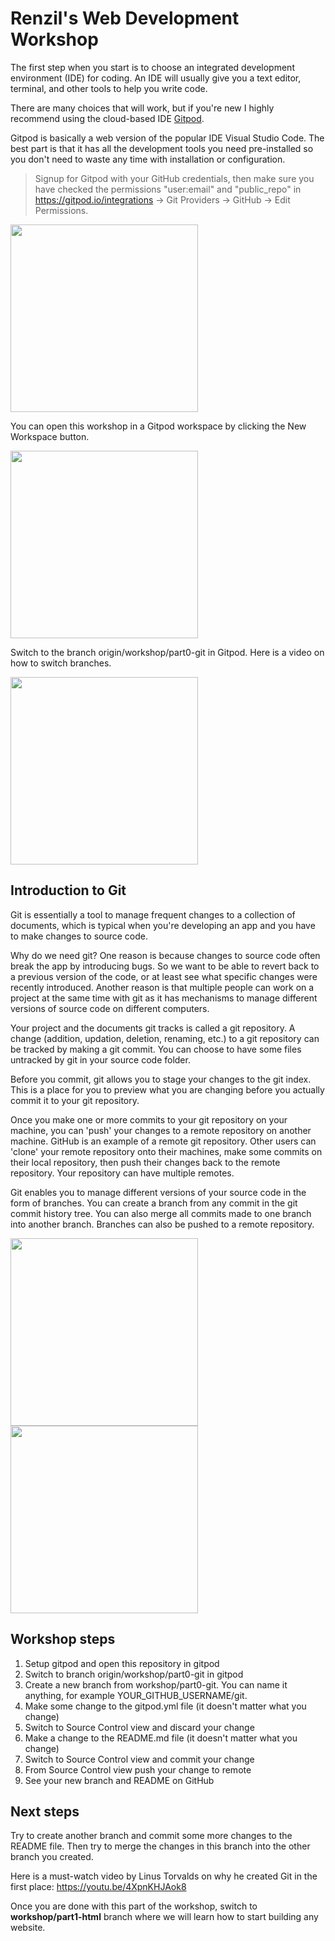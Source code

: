 # Renzil's Web Development Workshop

The first step when you start is to choose an integrated development environment (IDE) for coding. An IDE will usually give you a text editor, terminal, and other tools to help you write code.

There are many choices that will work, but if you're new I highly recommend using the cloud-based IDE [Gitpod](https://gitpod.io).

Gitpod is basically a web version of the popular IDE Visual Studio Code. The best part is that it has all the development tools you need pre-installed so you don't need to waste any time with installation or configuration.

> Signup for Gitpod with your GitHub credentials, then make sure you have checked the permissions "user:email" and "public_repo" in https://gitpod.io/integrations -> Git Providers -> GitHub -> Edit Permissions.

<a href="https://www.loom.com/share/1249c77745654b0ba46e83cfb8481eff">
  <img style="width:300px;max-width:300px;" src="https://cdn.loom.com/sessions/thumbnails/1249c77745654b0ba46e83cfb8481eff-with-play.gif">
</a>

You can open this workshop in a Gitpod workspace by clicking the New Workspace button.

<a href="https://www.loom.com/share/42a3c3b2e66146bba8fd3499cc440cf5">
  <img style="width:300px;max-width:300px;" src="https://cdn.loom.com/sessions/thumbnails/42a3c3b2e66146bba8fd3499cc440cf5-with-play.gif">
</a>

Switch to the branch origin/workshop/part0-git in Gitpod. Here is a video on how to switch branches.

<a href="https://www.loom.com/share/19b7d5dbe9ff423ab5d8a3362ddd20af">
  <img style="width:300px;max-width:300px;" src="https://cdn.loom.com/sessions/thumbnails/19b7d5dbe9ff423ab5d8a3362ddd20af-with-play.gif">
</a>


## Introduction to Git

Git is essentially a tool to manage frequent changes to a collection of documents, which is typical when you're developing an app and you have to make changes to source code.

Why do we need git? One reason is because changes to source code often break the app by introducing bugs. So we want to be able to revert back to a previous version of the code, or at least see what specific changes were recently introduced. Another reason is that multiple people can work on a project at the same time with git as it has mechanisms to manage different versions of source code on different computers.

Your project and the documents git tracks is called a git repository. A change (addition, updation, deletion, renaming, etc.) to a git repository can be tracked by making a git commit. You can choose to have some files untracked by git in your source code folder.

Before you commit, git allows you to stage your changes to the git index. This is a place for you to preview what you are changing before you actually commit it to your git repository.

Once you make one or more commits to your git repository on your machine, you can 'push' your changes to a remote repository on another machine. GitHub is an example of a remote git repository. Other users can 'clone' your remote repository onto their machines, make some commits on their local repository, then push their changes back to the remote repository. Your repository can have multiple remotes.

Git enables you to manage different versions of your source code in the form of branches. You can create a branch from any commit in the git commit history tree. You can also merge all commits made to one branch into another branch. Branches can also be pushed to a remote repository.

<img src="https://drive.google.com/uc?id=15ZPGf986T2mQxiiSiKmPxbsARwOHtu44" width="300"> <img src="https://drive.google.com/uc?id=15ZbAjkrM1xHBHPs2OFnsgTXH9lHmPyzW" width="300">

## Workshop steps

1. Setup gitpod and open this repository in gitpod
2. Switch to branch origin/workshop/part0-git in gitpod
3. Create a new branch from workshop/part0-git. You can name it anything, for example YOUR_GITHUB_USERNAME/git.
4. Make some change to the gitpod.yml file (it doesn't matter what you change)
5. Switch to Source Control view and discard your change
6. Make a change to the README.md file (it doesn't matter what you change)
7. Switch to Source Control view and commit your change
8. From Source Control view push your change to remote
9. See your new branch and README on GitHub

## Next steps

Try to create another branch and commit some more changes to the README file. Then try to merge the changes in this branch into the other branch you created.

Here is a must-watch video by Linus Torvalds on why he created Git in the first place: https://youtu.be/4XpnKHJAok8

Once you are done with this part of the workshop, switch to **workshop/part1-html** branch where we will learn how to start building any website.
